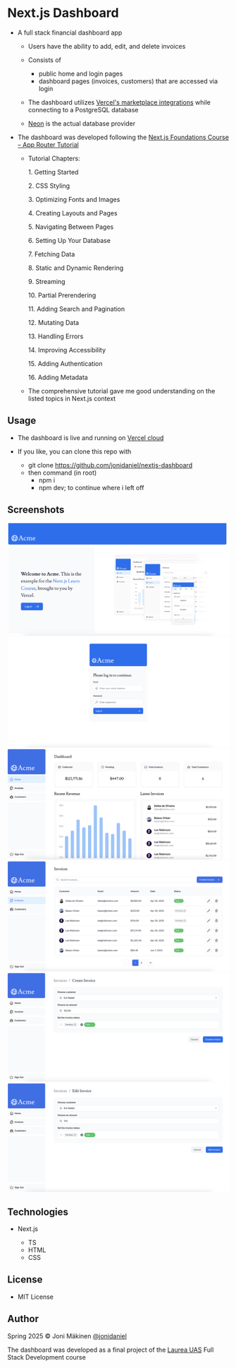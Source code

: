 # Next.js Dashboard

- A full stack financial dashboard app

  - Users have the ability to add, edit, and delete invoices

  - Consists of

    - public home and login pages
    - dashboard pages (invoices, customers) that are accessed via login

  - The dashboard utilizes [Vercel's marketplace integrations](https://vercel.com/marketplace/category/storage) while connecting to a PostgreSQL database
  - [Neon](https://neon.tech) is the actual database provider

- The dashboard was developed following the [Next.js Foundations Course – App Router Tutorial](https://nextjs.org/learn/dashboard-app)

  - Tutorial Chapters:

    1\. Getting Started

    2\. CSS Styling

    3\. Optimizing Fonts and Images

    4\. Creating Layouts and Pages

    5\. Navigating Between Pages

    6\. Setting Up Your Database

    7\. Fetching Data

    8\. Static and Dynamic Rendering

    9\. Streaming

    10\. Partial Prerendering

    11\. Adding Search and Pagination

    12\. Mutating Data

    13\. Handling Errors

    14\. Improving Accessibility

    15\. Adding Authentication

    16\. Adding Metadata

  - The comprehensive tutorial gave me good understanding on the listed topics in Next.js context

## Usage

- The dashboard is live and running on [Vercel cloud](https://nextjs-dashboard-azure-gamma-85.vercel.app)

- If you like, you can clone this repo with

  - git clone https://github.com/jonidaniel/nextjs-dashboard
  - then command (in root)
    - npm i
    - npm dev; to continue where i left off

## Screenshots

![](screenshots/front.png?raw=true)
![](screenshots/login.png?raw=true)
![](screenshots/home.png?raw=true)
![](screenshots/invoices.png?raw=true)
![](screenshots/create-invoice.png?raw=true)
![](screenshots/edit-invoice.png?raw=true)

## Technologies

- Next.js

  - TS
  - HTML
  - CSS

## License

- MIT License

## Author

Spring 2025 © Joni Mäkinen [@jonidaniel](https://github.com/jonidaniel)

The dashboard was developed as a final project of the [Laurea UAS](https://www.laurea.fi) Full Stack Development course
